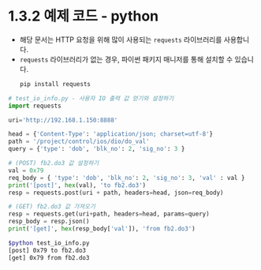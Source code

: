 ﻿# 1.3.2 예제 코드 - python

- 해당 문서는 HTTP 요청을 위해 많이 사용되는 `requests` 라이브러리를 사용합니다.
- `requests` 라이브러리가 없는 경우, 파이썬 패키지 매니저를 통해 설치할 수 있습니다. 
	```sh
	pip install requests
	```
	
```python
# test_io_info.py - 사용자 IO 출력 값 얻기와 설정하기
import requests

uri='http://192.168.1.150:8888'

head = {'Content-Type': 'application/json; charset=utf-8'}
path = '/project/control/ios/dio/do_val'
query = {'type': 'dob', 'blk_no': 2, 'sig_no': 3 }

# (POST) fb2.do3 값 설정하기
val = 0x79
req_body = { 'type': 'dob', 'blk_no': 2, 'sig_no': 3, 'val' : val }
print('[post]', hex(val), 'to fb2.do3')
resp = requests.post(uri + path, headers=head, json=req_body)

# (GET) fb2.do3 값 가져오기
resp = requests.get(uri+path, headers=head, params=query)
resp_body = resp.json()
print('[get]', hex(resp_body['val']), 'from fb2.do3')
```
```bash
$python test_io_info.py
[post] 0x79 to fb2.do3
[get] 0x79 from fb2.do3
```
